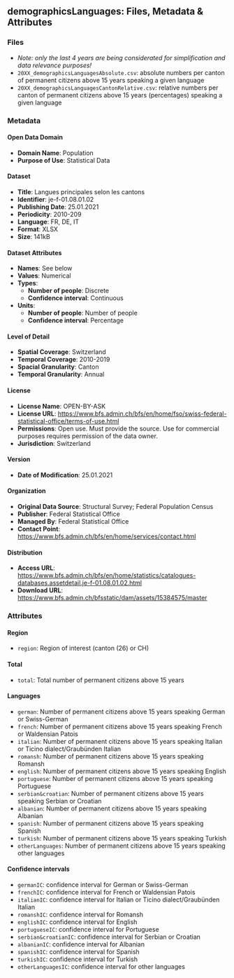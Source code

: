 ## demographicsLanguages: Files, Metadata & Attributes

### **Files**
- *Note: only the last 4 years are being considerated for simplification and data relevance purposes!*
- ```20XX_demographicsLanguagesAbsolute.csv```: absolute numbers per canton of permanent citizens above 15 years speaking a given language
- ```20XX_demographicsLanguagesCantonRelative.csv```: relative numbers per canton of permanent citizens above 15 years (percentages) speaking a given language

### Metadata

#### Open Data Domain
- **Domain Name**: Population
- **Purpose of Use**: Statistical Data

#### Dataset
- **Title**: Langues principales selon les cantons
- **Identifier**: je-f-01.08.01.02
- **Publishing Date**: 25.01.2021
- **Periodicity**: 2010-209
- **Language**: FR, DE, IT
- **Format**: XLSX
- **Size**: 141kB

#### Dataset Attributes
- **Names**: See below
- **Values**: Numerical
- **Types**:
  - **Number of people**: Discrete
  - **Confidence interval**: Continuous
- **Units**: 
  - **Number of people**: Number of people
  - **Confidence interval**: Percentage

#### Level of Detail
- **Spatial Coverage**: Switzerland
- **Temporal Coverage**: 2010-2019
- **Spacial Granularity**: Canton
- **Temporal Granularity**: Annual

#### License
- **License Name**: OPEN-BY-ASK
- **License URL**: https://www.bfs.admin.ch/bfs/en/home/fso/swiss-federal-statistical-office/terms-of-use.html
- **Permissions**: Open use. Must provide the source. Use for commercial purposes requires permission of the data owner.
- **Jurisdiction**: Switzerland

#### Version
- **Date of Modification**: 25.01.2021

#### Organization
- **Original Data Source**: Structural Survey; Federal Population Census
- **Publisher**: Federal Statistical Office
- **Managed By**: Federal Statistical Office
- **Contact Point**: https://www.bfs.admin.ch/bfs/en/home/services/contact.html

#### Distribution
- **Access URL**: https://www.bfs.admin.ch/bfs/en/home/statistics/catalogues-databases.assetdetail.je-f-01.08.01.02.html
- **Download URL**: https://www.bfs.admin.ch/bfsstatic/dam/assets/15384575/master

### Attributes

#### Region
- ```region```: Region of interest (canton (26) or CH) 

#### Total
- ```total```: Total number of permanent citizens above 15 years

#### Languages
- ```german```: Number of permanent citizens above 15 years speaking German or Swiss-German
- ```french```: Number of permanent citizens above 15 years speaking French or Waldensian Patois
- ```italian```: Number of permanent citizens above 15 years speaking Italian or Ticino dialect/Graubünden Italian
- ```romansh```: Number of permanent citizens above 15 years speaking Romansh
- ```english```: Number of permanent citizens above 15 years speaking English
- ```portuguese```: Number of permanent citizens above 15 years speaking Portuguese
- ```serbian&croatian```: Number of permanent citizens above 15 years speaking Serbian or Croatian
- ```albanian```: Number of permanent citizens above 15 years speaking Albanian
- ```spanish```: Number of permanent citizens above 15 years speaking Spanish
- ```turkish```: Number of permanent citizens above 15 years speaking Turkish
- ```otherLanguages```: Number of permanent citizens above 15 years speaking other languages

#### Confidence intervals
- ```germanIC```: confidence interval for German or Swiss-German
- ```frenchIC```: confidence interval for French or Waldensian Patois
- ```italianIC```: confidence interval for Italian or Ticino dialect/Graubünden Italian
- ```romanshIC```: confidence interval for Romansh
- ```englishIC```: confidence interval for English
- ```portugueseIC```: confidence interval for Portuguese
- ```serbian&croatianIC```: confidence interval for Serbian or Croatian
- ```albanianIC```: confidence interval for Albanian 
- ```spanishIC```: confidence interval for Spanish
- ```turkishIC```: confidence interval for Turkish
- ```otherLanguagesIC```: confidence interval for other languages
